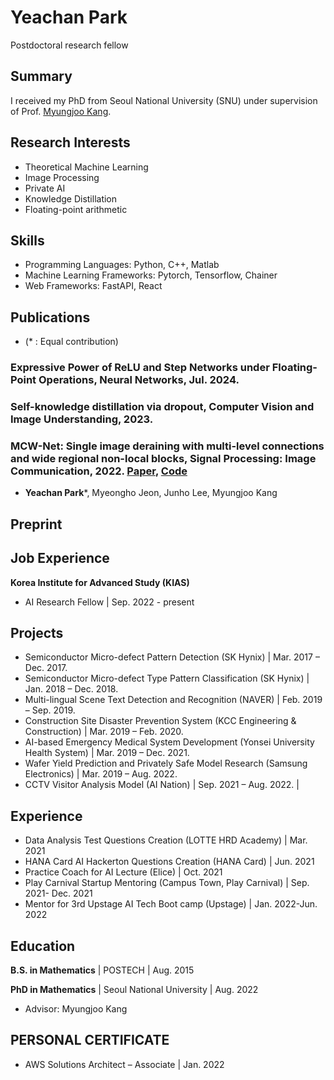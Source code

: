 # Yeachan Park
Postdoctoral research fellow

## Summary
I received my PhD from Seoul National University (SNU) under supervision of Prof. [Myungjoo Kang](https://www.ncia.snu.ac.kr/general-5-1). 

## Research Interests 
- Theoretical Machine Learning
- Image Processing
- Private AI
- Knowledge Distillation 
- Floating-point arithmetic

## Skills
- Programming Languages: Python, C++, Matlab
- Machine Learning Frameworks: Pytorch, Tensorflow, Chainer
- Web Frameworks: FastAPI, React

## Publications
- (* : Equal contribution)
###  Expressive Power of ReLU and Step Networks under Floating-Point Operations, Neural Networks, Jul. 2024. 
###  Self-knowledge distillation via dropout, Computer Vision and Image Understanding, 2023. 
###  MCW-Net: Single image deraining with multi-level connections and wide regional non-local blocks, Signal Processing: Image Communication, 2022. [Paper](https://www.sciencedirect.com/science/article/abs/pii/S0923596522000431), [Code](https://github.com/yechanp/MCW-Net)
- **Yeachan Park***, Myeongho Jeon, Junho Lee, Myungjoo Kang
  
## Preprint

## Job Experience
**Korea Institute for Advanced Study (KIAS)**   
- AI Research Fellow | Sep. 2022 - present


## Projects  
- Semiconductor Micro-defect Pattern Detection (SK Hynix) | Mar. 2017 – Dec. 2017.
- Semiconductor Micro-defect Type Pattern Classification (SK Hynix) | Jan. 2018 – Dec. 2018.
- Multi-lingual Scene Text Detection and Recognition (NAVER) | Feb. 2019 – Sep. 2019.
- Construction Site Disaster Prevention System (KCC Engineering & Construction) | Mar. 2019 – Feb. 2020.
- AI-based Emergency Medical System Development (Yonsei University Health System) | Mar. 2019 – Dec. 2021.
- Wafer Yield Prediction and Privately Safe Model Research (Samsung Electronics) | Mar. 2019 – Aug. 2022.
- CCTV Visitor Analysis Model (AI Nation) | Sep. 2021 – Aug. 2022. |
  

## Experience 
- Data Analysis Test Questions Creation (LOTTE HRD Academy) | Mar. 2021 
- HANA Card AI Hackerton Questions Creation (HANA Card) | Jun. 2021 
- Practice Coach for AI Lecture (Elice) | Oct. 2021 
- Play Carnival Startup Mentoring (Campus Town, Play Carnival) | Sep. 2021- Dec. 2021 
- Mentor for 3rd Upstage AI Tech Boot camp (Upstage) |  Jan. 2022-Jun. 2022 

## Education
**B.S. in Mathematics** | POSTECH | Aug. 2015 

**PhD in Mathematics** | Seoul National University | Aug. 2022  
 - Advisor: Myungjoo Kang

## PERSONAL CERTIFICATE
- AWS Solutions Architect – Associate | Jan. 2022

